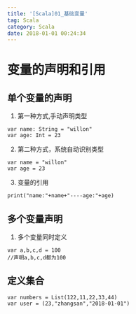 ```yaml
---
title: '[Scala]01_基础变量'
tag: Scala
category: Scala
date: 2018-01-01 00:24:34
---
```


# 变量的声明和引用

## 单个变量的声明

1. 第一种方式,手动声明类型
```
var name: String = "willon"
var age: Int = 23
```
2. 第二种方式，系统自动识别类型
```
var name = "willon"
var age = 23
```
3. 变量的引用
```
print("name:"+name+"----age:"+age)
```

## 多个变量声明

1. 多个变量同时定义
```
var a,b,c,d = 100
//声明a,b,c,d都为100
```

## 定义集合

```
var numbers = List(122,11,22,33,44)
var user = (23,"zhangsan","2018-01-01")
```
